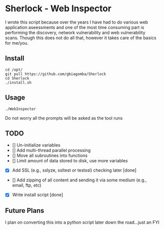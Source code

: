 # Sherlock - Web Inspector
I wrote this script because over the years I have had to do various web application aseessments and one of the most time consuming part is performing the discovery, network vulnerability and web vulnerability scans. Though this does not do all that, however it takes care of the basics for me/you. 

## Install
```
cd /opt/
git pull https://github.com/gbiagomba/Sherlock
cd Sherlock
./install.sh
```

## Usage
```
./WebInspector
```
Do not worry all the prompts will be asked as the tool runs

## TODO
- [] Un-initialize variables
- [] Add multi-thread parallel processing
- [] Move all subroutines into functions
- [] Limit amount of data stored to disk, use more variables
- [x] Add SSL (e.g., sslyze, ssltest or testssl) checking later [done]
- [] Add zipping of all content and sending it via some medium (e.g., email, ftp, etc)
- [x] Write install script [done]

## Future Plans
I plan on converting this into a python script later down the road...just an FYI